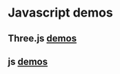 # Javascript demos

## Three.js [demos](https://github.com/zhang2333/js-playthings/tree/gh-pages/threejs)

## js [demos](https://github.com/zhang2333/js-playthings/tree/gh-pages/js)
